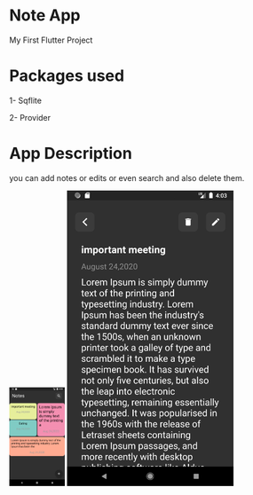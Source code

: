 # Note App

My First Flutter Project

# Packages used

1- Sqflite 

2- Provider

# App Description

you can add notes or edits or even search and also delete them.


<img src="app_images/Screenshot_1598234605.png" width="100" >
<img src="app_images/Screenshot_1598234617.png" width="300" >




